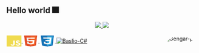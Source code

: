  <h2> Hello world 🎆</h2>

<div align="center">
  <a href="https://github.com/GustavoBasilio1">
  <img height="180em" src="https://github-readme-stats.vercel.app/api?username=GustavoBasilio1&show_icons=true&theme=midnight-purple&include_all_commits=true&count_private=true"/>
  <img height="180em" src="https://github-readme-stats.vercel.app/api/top-langs/?username=GustavoBasilio1&layout=compact&langs_count=7&theme=midnight-purple"/>
</div>

<div style="display: inline_block"><br>
  <img align="center" alt="Basilio-Js" height="30" width="40" src="https://raw.githubusercontent.com/devicons/devicon/master/icons/javascript/javascript-plain.svg">
  <img align="center" alt="Basilio-HTML" height="30" width="40" src="https://raw.githubusercontent.com/devicons/devicon/master/icons/html5/html5-original.svg">
  <img align="center" alt="Basilio-CSS" height="30" width="40" src="https://raw.githubusercontent.com/devicons/devicon/master/icons/css3/css3-original.svg">
  <img align="center" alt="Baslio-C#" height="30" width="40" src="https://cdn.jsdelivr.net/gh/devicons/devicon/icons/csharp/csharp-original.svg" />  
  <img align="right" alt="Gengar-pic" height="150" style="border-radius:50px;" src="https://cdn.discordapp.com/attachments/1008174689530683435/1008174891910058145/unknown.png">


##
